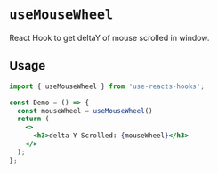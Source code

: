 # `useMouseWheel` 
React Hook to get deltaY of mouse scrolled in window. 

## Usage

```jsx
import { useMouseWheel } from 'use-reacts-hooks';

const Demo = () => {
  const mouseWheel = useMouseWheel()
  return (
    <>
      <h3>delta Y Scrolled: {mouseWheel}</h3>
    </>
  );
};
```
